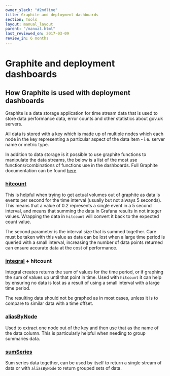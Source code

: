 ```yaml
---
owner_slack: "#2ndline"
title: Graphite and deployment dashboards
section: Tools
layout: manual_layout
parent: "/manual.html"
last_reviewed_on: 2017-03-09
review_in: 6 months
---
```


# Graphite and deployment dashboards

## How Graphite is used with deployment dashboards

Graphite is a data storage application for time stream data that is used to store data performance data, error counts and other statistics about gov.uk servers.

All data is stored with a key which is made up of multiple nodes which each node in the key representing a particular aspect of the data item - i.e. server name or metric type.

In addition to data storage is it possible to use graphite functions to manipulate the data streams, the below is a list of the most use functions/combinations of functions use in the dashboards. Full Graphite documentation can be found [here](http://graphite.readthedocs.io/en/0.9.13-pre1)

### [hitcount](http://graphite.readthedocs.io/en/0.9.13-pre1/functions.html#graphite.render.functions.hitcount)

This is helpful when trying to get actual volumes out of graphite as data is events per second for the time interval (usually but not always 5 seconds). This means that a value of 0.2 represents a single event in a 5 second interval, and means that summing the data in Grafana results in not integer values.  Wrapping the data in `hitcount` will convert it back to the expected count value.

The second parameter is the interval size that is summed together. Care must be taken with this value as data can be lost when a large time period is queried with a small interval, increasing the number of data points returned can ensure accurate data at the cost of performance.

### [integral](http://graphite.readthedocs.io/en/0.9.13-pre1/functions.html#graphite.render.functions.integral) + hitcount

Integral creates returns the sum of values for the time period, or if graphing the sum of values up until that point in time. Used with `hitcount` it can help by ensuring no data is lost as a result of using a small interval with a large time period.

The resulting data should not be graphed as in most cases, unless it is to compare to similar data with a time offset.

### [aliasByNode](http://graphite.readthedocs.io/en/0.9.13-pre1/functions.html#graphite.render.functions.aliasByNode)

Used to extract one node out of the key and then use that as the name of the data column. This is particularly helpful when needing to group summaries data.

### [sumSeries](http://graphite.readthedocs.io/en/0.9.13-pre1/functions.html?#graphite.render.functions.sumSeries)

Sum series data together, can be used by itself to return a single stream of data or with `aliasByNode` to return grouped sets of data.
